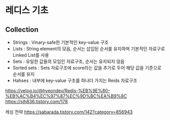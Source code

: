 # 레디스 기초

## Collection
- Strings : Vinary-safe한 기본적인 key-value 구조
- Lists : String element의 모음, 순서는 삽입된 순서를 유지하며 기본적인 자료구로 Linked List를 사용
- Sets : 유일한 값들의 모임인 자료구조, 순서는 유지되지 않음
- Sorted sets : Sets 자료구조에 score라는 값을 추가로 두어 해당 값을 기준으로 순서를 유지
- Hahses : 내부에 key-value 구조를 하나더 가지는 Reids 자료구조


https://velog.io/@hyeondev/Redis-%EB%9E%80-%EB%AC%B4%EC%97%87%EC%9D%BC%EA%B9%8C
https://sjh836.tistory.com/178

캐싱 전략
https://sabarada.tistory.com/142?category=856943

